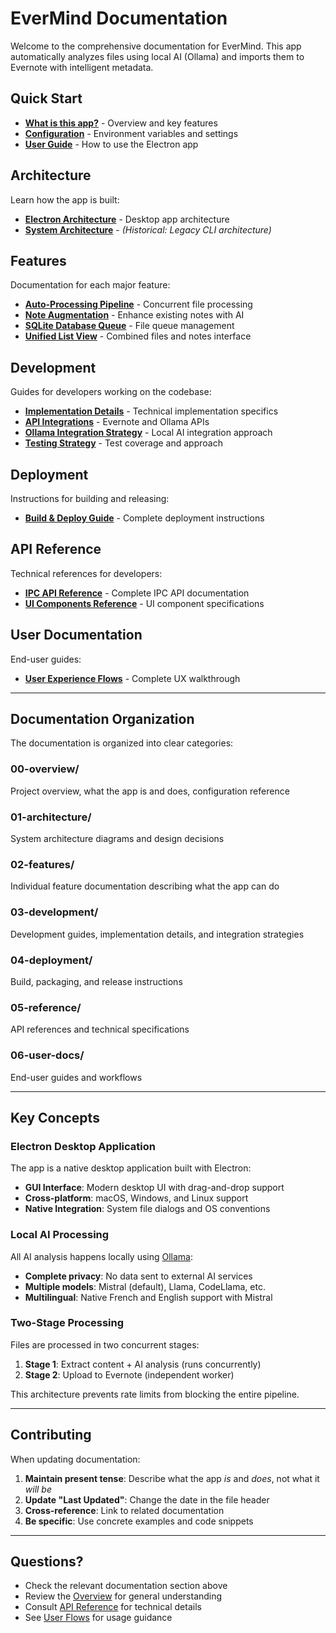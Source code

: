 # EverMind Documentation

Welcome to the comprehensive documentation for EverMind. This app automatically analyzes files using local AI (Ollama) and imports them to Evernote with intelligent metadata.

## Quick Start

- **[What is this app?](00-overview/README.md)** - Overview and key features
- **[Configuration](00-overview/configuration.md)** - Environment variables and settings
- **[User Guide](06-user-docs/electron-user-flows.md)** - How to use the Electron app

## Architecture

Learn how the app is built:

- **[Electron Architecture](01-architecture/electron-architecture.md)** - Desktop app architecture
- **[System Architecture](01-architecture/system-architecture.md)** - *(Historical: Legacy CLI architecture)*

## Features

Documentation for each major feature:

- **[Auto-Processing Pipeline](02-features/auto-processing-pipeline.md)** - Concurrent file processing
- **[Note Augmentation](02-features/note-augmentation.md)** - Enhance existing notes with AI
- **[SQLite Database Queue](02-features/sqlite-database.md)** - File queue management
- **[Unified List View](02-features/unified-list.md)** - Combined files and notes interface

## Development

Guides for developers working on the codebase:

- **[Implementation Details](03-development/implementation-details.md)** - Technical implementation specifics
- **[API Integrations](03-development/api-integrations.md)** - Evernote and Ollama APIs
- **[Ollama Integration Strategy](03-development/electron-ollama-integration.md)** - Local AI integration approach
- **[Testing Strategy](03-development/testing-strategy.md)** - Test coverage and approach

## Deployment

Instructions for building and releasing:

- **[Build & Deploy Guide](04-deployment/electron-build-deploy.md)** - Complete deployment instructions

## API Reference

Technical references for developers:

- **[IPC API Reference](05-reference/electron-ipc-api.md)** - Complete IPC API documentation
- **[UI Components Reference](05-reference/ui-specification.md)** - UI component specifications

## User Documentation

End-user guides:

- **[User Experience Flows](06-user-docs/electron-user-flows.md)** - Complete UX walkthrough

---

## Documentation Organization

The documentation is organized into clear categories:

### 00-overview/
Project overview, what the app is and does, configuration reference

### 01-architecture/
System architecture diagrams and design decisions

### 02-features/
Individual feature documentation describing what the app can do

### 03-development/
Development guides, implementation details, and integration strategies

### 04-deployment/
Build, packaging, and release instructions

### 05-reference/
API references and technical specifications

### 06-user-docs/
End-user guides and workflows

---

## Key Concepts

### Electron Desktop Application

The app is a native desktop application built with Electron:
- **GUI Interface**: Modern desktop UI with drag-and-drop support
- **Cross-platform**: macOS, Windows, and Linux support
- **Native Integration**: System file dialogs and OS conventions

### Local AI Processing

All AI analysis happens locally using [Ollama](https://ollama.ai):
- **Complete privacy**: No data sent to external AI services
- **Multiple models**: Mistral (default), Llama, CodeLlama, etc.
- **Multilingual**: Native French and English support with Mistral

### Two-Stage Processing

Files are processed in two concurrent stages:
1. **Stage 1**: Extract content + AI analysis (runs concurrently)
2. **Stage 2**: Upload to Evernote (independent worker)

This architecture prevents rate limits from blocking the entire pipeline.

---

## Contributing

When updating documentation:

1. **Maintain present tense**: Describe what the app *is* and *does*, not what it *will be*
2. **Update "Last Updated"**: Change the date in the file header
3. **Cross-reference**: Link to related documentation
4. **Be specific**: Use concrete examples and code snippets

---

## Questions?

- Check the relevant documentation section above
- Review the [Overview](00-overview/README.md) for general understanding
- Consult [API Reference](05-reference/electron-ipc-api.md) for technical details
- See [User Flows](06-user-docs/electron-user-flows.md) for usage guidance
